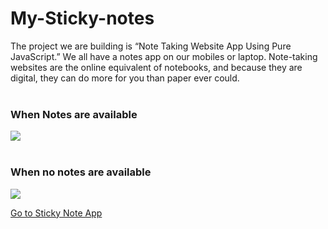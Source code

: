 # My-Sticky-notes
The project we are building is “Note Taking Website App Using Pure JavaScript.” We all have a notes app on our mobiles or laptop. Note-taking websites are the online equivalent of notebooks, and because they are digital, they can do more for you than paper ever could.
<br>
<br>
<h3>When Notes are available</h3>
<img src="https://user-images.githubusercontent.com/66429038/119305699-b5670800-bc86-11eb-958c-5f84883f8e8f.png">
<br>
<br>
<h3>When no notes are available</h3>
<img src="https://user-images.githubusercontent.com/66429038/119305706-b730cb80-bc86-11eb-8d01-4f9ac6beef5d.png">

<a href="https://kartikey0205.github.io/My-Sticky-notes/" target="_blank">Go to Sticky Note App</a>

